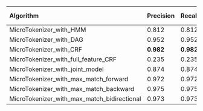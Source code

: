 | Algorithm                                   | Precision   | Recall    | F1-measure   |
|:--------------------------------------------|:------------|:----------|:-------------|
| MicroTokenizer_with_HMM                     | 0.812       | 0.812     | 0.812        |
| MicroTokenizer_with_DAG                     | 0.952       | 0.952     | 0.952        |
| MicroTokenizer_with_CRF                     | **0.982**   | **0.982** | **0.982**    |
| MicroTokenizer_with_full_feature_CRF        | 0.235       | 0.235     | 0.235        |
| MicroTokenizer_with_joint_model             | 0.874       | 0.874     | 0.874        |
| MicroTokenizer_with_max_match_forward       | 0.972       | 0.972     | 0.972        |
| MicroTokenizer_with_max_match_backward      | 0.975       | 0.975     | 0.975        |
| MicroTokenizer_with_max_match_bidirectional | 0.973       | 0.973     | 0.973        |